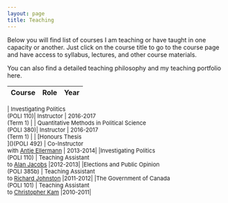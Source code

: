 ```yaml
---
layout: page
title: Teaching
---
```


Below you will find list of courses I am teaching or have taught in one capacity or another. Just click on the course title to go to the course page and have access to syllabus, lectures, and other course materials.

You can also find a detailed teaching philosophy and my teaching portfolio here.

| **Course**        | **Role**          | **Year**  |
| ----------------- |:-----------------------:|:-------------:|
<font size="2">
| Investigating Politics <br>(POLI 110)| Instructor | 2016-2017 <br>(Term 1) |
| Quantitative Methods in Political Science<br> (POLI 380)| Instructor | 2016-2017<br> (Term 1) |
| [Honours Thesis <br>]()(POLI 492) | Co-Instructor<br> with <a href="http://www.politics.ubc.ca/about-us/faculty-members/bfont-color-blue-full-time-facultyfontb/antje-ellermann.html" class="external">Antje Ellermann</a> | 2013-2014| 
|Investigating Politics<br> (POLI 110) | Teaching Assistant<br> to <a href="http://www.politics.ubc.ca/about-us/faculty-members/bfont-color-blue-full-time-facultyfontb/alan-jacobs.html" class="external">Alan Jacobs</a> |2012-2013|
|Elections and Public Opinion<br> (POLI 385b) | Teaching Assistant <br>to <a href="http://www.politics.ubc.ca/about-us/faculty-members/bfont-color-blue-full-time-facultyfontb/richard-johnston.html" class="external">Richard Johnston</a> |2011-2012|
|The Government of Canada <br>(POLI 101) | Teaching Assistant<br> to <a href="http://www.politics.ubc.ca/about-us/faculty-members/bfont-color-blue-full-time-facultyfontb/christopher-kam.html" class="external">Christopher Kam</a> |2010-2011|
</font>
